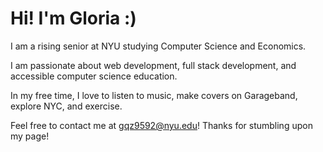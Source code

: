 # Hi! I'm Gloria :)

I am a rising senior at NYU studying Computer Science and Economics. 

I am passionate about web development, full stack development, and accessible computer science education.

In my free time, I love to listen to music, make covers on Garageband, explore NYC, and exercise. 

Feel free to contact me at gqz9592@nyu.edu! Thanks for stumbling upon my page!


